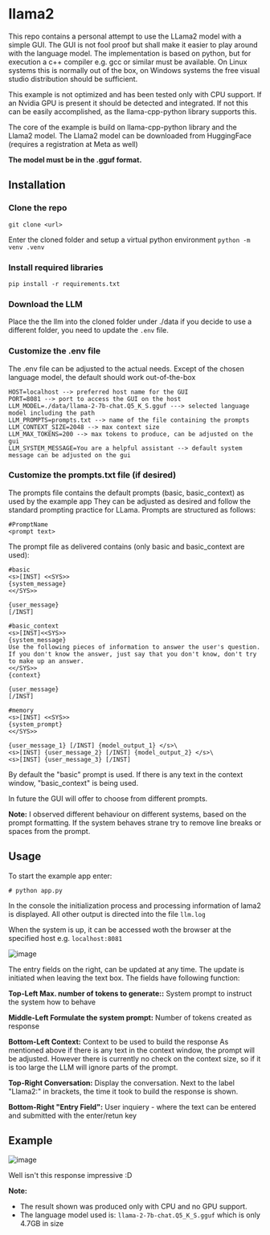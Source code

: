 # llama2

This repo contains a personal attempt to use the LLama2 model with a simple GUI.
The GUI is not fool proof but shall make it easier to play around with the language model.
The implementation is based on python, but for execution a c++ compiler e.g. gcc or similar must be available.
On Linux systems this is normally out of the box, on Windows systems the free visual studio distribution should be sufficient.

This example is not optimized and has been tested only with CPU support. 
If an Nvidia GPU is present it should be detected and integrated. 
If not this can be easily accomplished, as the llama-cpp-python library supports this.

The core of the example is build on llama-cpp-python library and the Llama2 model.
The Llama2 model can be downloaded from HuggingFace (requires a registration at Meta as well)

**The model must be in the .gguf format.**

## Installation

### Clone the repo 
```git clone <url>```

Enter the cloned folder and setup a virtual python environment 
```python -m venv .venv```

### Install required libraries
```pip install -r requirements.txt```

### Download the LLM
Place the the llm into the cloned folder under ./data
if you decide to use a different folder, you need to update the ```.env``` file.

### Customize the .env file 
The .env file can be adjusted to the actual needs. Except of the chosen language model, the default should work out-of-the-box
```
HOST=localhost --> preferred host name for the GUI
PORT=8081 --> port to access the GUI on the host
LLM_MODEL=./data/llama-2-7b-chat.Q5_K_S.gguf ---> selected language model including the path
LLM_PROMPTS=prompts.txt --> name of the file containing the prompts
LLM_CONTEXT_SIZE=2048 --> max context size 
LLM_MAX_TOKENS=200 --> max tokens to produce, can be adjusted on the gui
LLM_SYSTEM_MESSAGE=You are a helpful assistant --> default system message can be adjusted on the gui
```

### Customize the prompts.txt file (if desired)
The prompts file contains the default prompts (basic, basic_context) as used by the example app
They can be adjusted as desired and follow the standard prompting practice for LLama.
Prompts are structured as follows:

```
#PromptName
<prompt text>
```

The prompt file as delivered contains (only basic and basic_context are used):

```
#basic
<s>[INST] <<SYS>>
{system_message}
<</SYS>>

{user_message}
[/INST]

#basic_context
<s>[INST]<<SYS>>
{system_message}
Use the following pieces of information to answer the user's question.
If you don't know the answer, just say that you don't know, don't try to make up an answer.
<</SYS>>
{context}

{user_message}
[/INST]

#memory
<s>[INST] <<SYS>>
{system_prompt}
<</SYS>>

{user_message_1} [/INST] {model_output_1} </s>\
<s>[INST] {user_message_2} [/INST] {model_output_2} </s>\
<s>[INST] {user_message_3} [/INST] 
```

By default the "basic" prompt is used. 
If there is any text in the context window, "basic_context" is being used.

In future the GUI will offer to choose from different prompts.

**Note:** I observed different behaviour on different systems, based on the prompt formatting.
If the system behaves strane try to remove line breaks or spaces from the prompt.


## Usage

To start the example app enter:

```
# python app.py
```

In the console the initialization process and processing information of lama2 is displayed.
All other output is directed into the file ```llm.log```

When the system is up, it can be accessed woth the browser at the specified host e.g. ```localhost:8081```

![image](https://github.com/xconnected/llama2/assets/4428021/309c3b36-ae8a-4a64-ac74-beaaab74f53d)

The entry fields on the right, can be updated at any time. The update is initiated when leaving the text box.
The fields have following function:

**Top-Left Max. number of tokens to generate::**
System prompt to instruct the system how to behave

**Middle-Left Formulate the system prompt:**
Number of tokens created as response

**Bottom-Left Context:**
Context to be used to build the response
As mentioned above if there is any text in the context window, the prompt will be adjusted.
However there is currently no check on the context size, so if it is too large the LLM will ignore parts of the prompt.

**Top-Right Conversation:**
Display the conversation. Next to the label "Llama2:" in brackets, the time it took to build the response is shown.

**Bottom-Right "Entry Field":**
User inquiery - where the text can be entered and submitted with the enter/retun key

## Example
![image](https://github.com/xconnected/llama2/assets/4428021/d9410593-ad08-4680-8c1a-1a274f1247c4)

Well isn't this response impressive :D

**Note:** 

- The result shown was produced only with CPU and no GPU support.
- The language model used is: ```llama-2-7b-chat.Q5_K_S.gguf``` which is only 4.7GB in size
